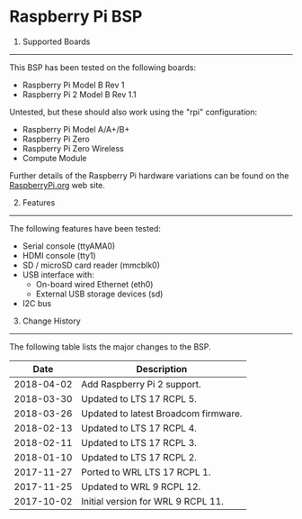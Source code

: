 Raspberry Pi BSP
================

1. Supported Boards
-------------------

This BSP has been tested on the following boards:

  * Raspberry Pi Model B Rev 1
  * Raspberry Pi 2 Model B Rev 1.1

Untested, but these should also work using the "rpi" configuration:

  * Raspberry Pi Model A/A+/B+
  * Raspberry Pi Zero
  * Raspberry Pi Zero Wireless
  * Compute Module

Further details of the Raspberry Pi hardware variations can be found on the
[RaspberryPi.org][1] web site.


2. Features
-----------

The following features have been tested:

* Serial console (ttyAMA0)
* HDMI console (tty1)
* SD / microSD card reader (mmcblk0)
* USB interface with:
  + On-board wired Ethernet (eth0)
  + External USB storage devices (sd)
* I2C bus


3. Change History
-----------------

The following table lists the major changes to the BSP.

Date       | Description
-----------|-------------
2018-04-02 | Add Raspberry Pi 2 support.
2018-03-30 | Updated to LTS 17 RCPL 5.
2018-03-26 | Updated to latest Broadcom firmware.
2018-02-13 | Updated to LTS 17 RCPL 4.
2018-02-11 | Updated to LTS 17 RCPL 3.
2018-01-10 | Updated to LTS 17 RCPL 2.
2017-11-27 | Ported to WRL LTS 17 RCPL 1.
2017-11-25 | Updated to WRL 9 RCPL 12.
2017-10-02 | Initial version for WRL 9 RCPL 11.


[1]: https://www.raspberrypi.org/documentation/hardware/raspberrypi/README.md

